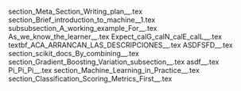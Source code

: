 section_Meta_Section_Writing_plan__.tex
section_Brief_introduction_to_machine__1.tex
subsubsection_A_working_example_For__.tex
As_we_know_the_learner__.tex
Expect_calG_calN_calE_calL__.tex
textbf_ACA_ARRANCAN_LAS_DESCRIPCIONES__.tex
ASDFSFD__.tex
section_scikit_docs_By_combining__.tex
section_Gradient_Boosting_Variation_subsection__.tex
asdf__.tex
Pi_Pi_Pi__.tex
section_Machine_Learning_in_Practice__.tex
section_Classification_Scoring_Metrics_First__.tex
